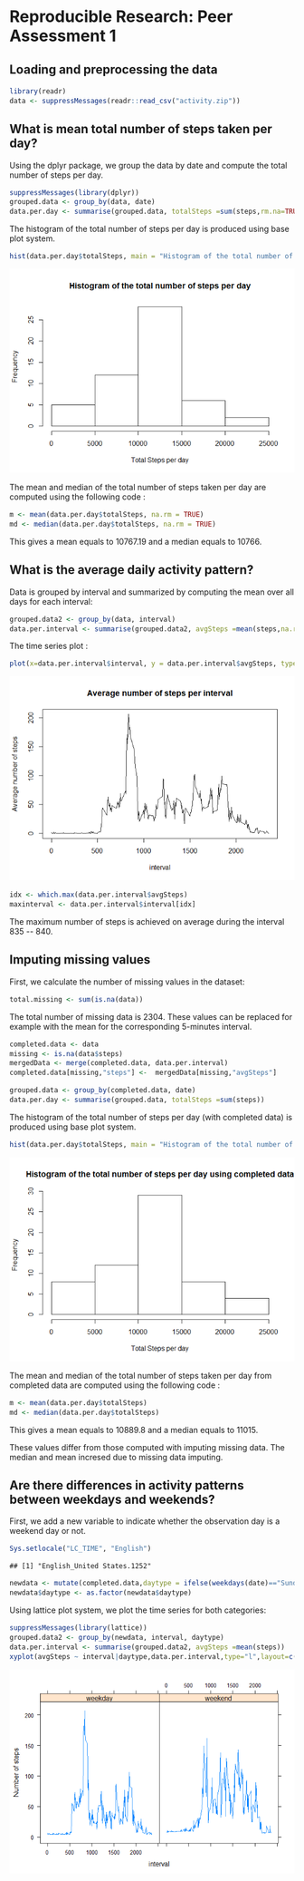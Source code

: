 # Reproducible Research: Peer Assessment 1


## Loading and preprocessing the data

```r
library(readr)
data <- suppressMessages(readr::read_csv("activity.zip"))
```
## What is mean total number of steps taken per day?
Using the dplyr package, we group the data by date and compute the total number of steps per day.

```r
suppressMessages(library(dplyr))
grouped.data <- group_by(data, date)
data.per.day <- summarise(grouped.data, totalSteps =sum(steps,rm.na=TRUE))
```
The histogram of the total number of steps per day is produced using base plot system.

```r
hist(data.per.day$totalSteps, main = "Histogram of the total number of steps per day", xlab = "Total Steps per day")
```

![](PA1_template_files/figure-html/unnamed-chunk-3-1.png)<!-- -->

The mean and median of the total number of steps taken per day are computed using the following code :

```r
m <- mean(data.per.day$totalSteps, na.rm = TRUE)
md <- median(data.per.day$totalSteps, na.rm = TRUE)
```
This gives a mean equals to 10767.19 and a median equals to 10766.

## What is the average daily activity pattern?

Data is grouped by interval and summarized by computing the mean over all days for each interval:

```r
grouped.data2 <- group_by(data, interval)
data.per.interval <- summarise(grouped.data2, avgSteps =mean(steps,na.rm=TRUE))
```
The time series plot  :


```r
plot(x=data.per.interval$interval, y = data.per.interval$avgSteps, type = "l", main = "Average number of steps per interval", xlab = "interval", ylab = "Average number of steps")
```

![](PA1_template_files/figure-html/unnamed-chunk-6-1.png)<!-- -->

```r
idx <- which.max(data.per.interval$avgSteps)
maxinterval <- data.per.interval$interval[idx]
```
The maximum number of steps is achieved on average during the interval 835 -- 840.

## Imputing missing values
First, we calculate the number of missing values in the dataset:

```r
total.missing <- sum(is.na(data))
```
The total number of missing data  is 2304. These values can be replaced for example with the mean for the corresponding 5-minutes interval.

```r
completed.data <- data
missing <- is.na(data$steps)
mergedData <- merge(completed.data, data.per.interval)
completed.data[missing,"steps"] <-  mergedData[missing,"avgSteps"]
```


```r
grouped.data <- group_by(completed.data, date)
data.per.day <- summarise(grouped.data, totalSteps =sum(steps))
```
The histogram of the total number of steps per day (with completed data) is produced using base plot system.

```r
hist(data.per.day$totalSteps, main = "Histogram of the total number of steps per day using completed data", xlab = "Total Steps per day")
```

![](PA1_template_files/figure-html/unnamed-chunk-10-1.png)<!-- -->

The mean and median of the total number of steps taken per day from completed data are computed using the following code :

```r
m <- mean(data.per.day$totalSteps)
md <- median(data.per.day$totalSteps)
```
This gives a mean equals to 10889.8 and a median equals to 11015.

These values differ from those computed with imputing missing data. The median and mean incresed due to missing data imputing.


## Are there differences in activity patterns between weekdays and weekends?

First, we add a new variable to indicate whether the observation day is a weekend day or not.


```r
Sys.setlocale("LC_TIME", "English")
```

```
## [1] "English_United States.1252"
```

```r
newdata <- mutate(completed.data,daytype = ifelse(weekdays(date)=="Sunday" | weekdays(date)=="Saturday",yes="weekend",no="weekday"))
newdata$daytype <- as.factor(newdata$daytype)
```
Using lattice plot system, we plot the time series for both categories:

```r
suppressMessages(library(lattice))
grouped.data2 <- group_by(newdata, interval, daytype)
data.per.interval <- summarise(grouped.data2, avgSteps =mean(steps))
xyplot(avgSteps ~ interval|daytype,data.per.interval,type="l",layout=c(2,1),ylab="Number of steps")
```

![](PA1_template_files/figure-html/unnamed-chunk-13-1.png)<!-- -->
